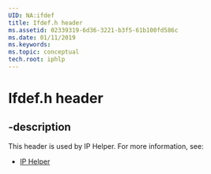```yaml
---
UID: NA:ifdef
title: Ifdef.h header
ms.assetid: 02339319-6d36-3221-b3f5-61b100fd586c
ms.date: 01/11/2019
ms.keywords: 
ms.topic: conceptual
tech.root: iphlp
---
```


# Ifdef.h header


## -description


This header is used by IP Helper. For more information, see:

- [IP Helper](../_iphlp/index.md)

